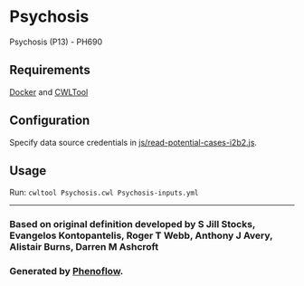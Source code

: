 # Psychosis

Psychosis (P13) - PH690

## Requirements

[Docker](https://docs.docker.com/install/) and [CWLTool](https://github.com/common-workflow-language/cwltool#install)

## Configuration

Specify data source credentials in [js/read-potential-cases-i2b2.js](js/read-potential-cases-i2b2.js).

## Usage

Run: `cwltool Psychosis.cwl Psychosis-inputs.yml`

***

### Based on original definition developed by S Jill Stocks, Evangelos Kontopantelis, Roger T Webb, Anthony J Avery, Alistair Burns, Darren M Ashcroft
### Generated by [Phenoflow](https://kclhi.org/phenoflow).
